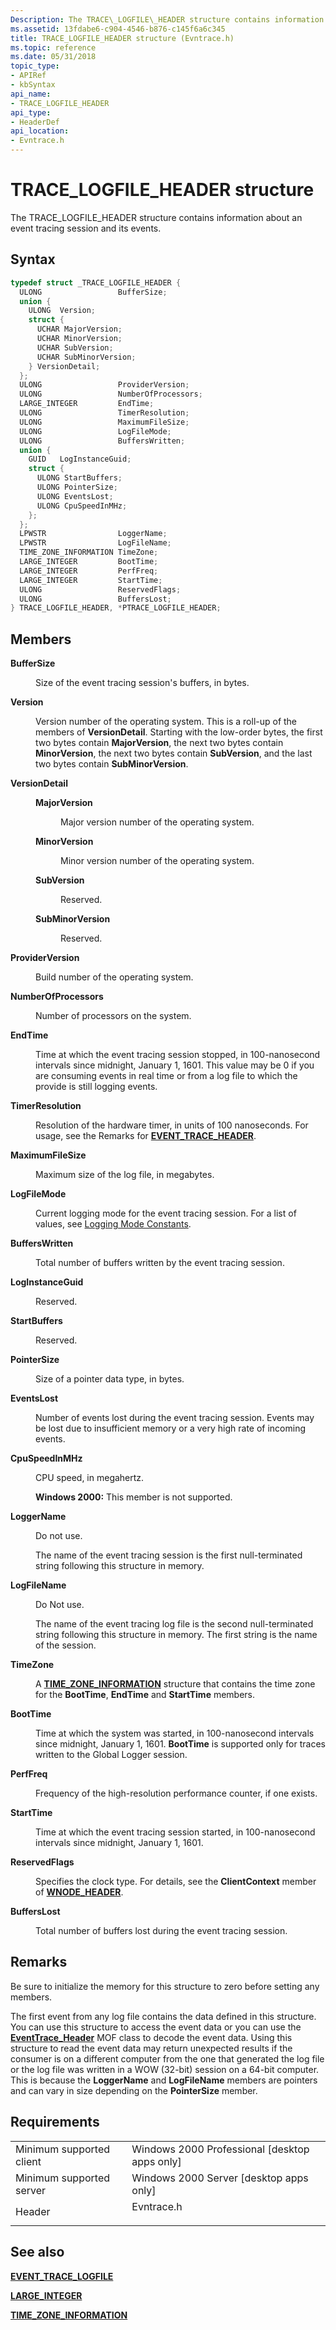 ```yaml
---
Description: The TRACE\_LOGFILE\_HEADER structure contains information about an event tracing session and its events.
ms.assetid: 13fdabe6-c904-4546-b876-c145f6a6c345
title: TRACE_LOGFILE_HEADER structure (Evntrace.h)
ms.topic: reference
ms.date: 05/31/2018
topic_type: 
- APIRef
- kbSyntax
api_name: 
- TRACE_LOGFILE_HEADER
api_type: 
- HeaderDef
api_location: 
- Evntrace.h
---
```


# TRACE\_LOGFILE\_HEADER structure

The TRACE\_LOGFILE\_HEADER structure contains information about an event tracing session and its events.

## Syntax


```C++
typedef struct _TRACE_LOGFILE_HEADER {
  ULONG                 BufferSize;
  union {
    ULONG  Version;
    struct {
      UCHAR MajorVersion;
      UCHAR MinorVersion;
      UCHAR SubVersion;
      UCHAR SubMinorVersion;
    } VersionDetail;
  };
  ULONG                 ProviderVersion;
  ULONG                 NumberOfProcessors;
  LARGE_INTEGER         EndTime;
  ULONG                 TimerResolution;
  ULONG                 MaximumFileSize;
  ULONG                 LogFileMode;
  ULONG                 BuffersWritten;
  union {
    GUID   LogInstanceGuid;
    struct {
      ULONG StartBuffers;
      ULONG PointerSize;
      ULONG EventsLost;
      ULONG CpuSpeedInMHz;
    };
  };
  LPWSTR                LoggerName;
  LPWSTR                LogFileName;
  TIME_ZONE_INFORMATION TimeZone;
  LARGE_INTEGER         BootTime;
  LARGE_INTEGER         PerfFreq;
  LARGE_INTEGER         StartTime;
  ULONG                 ReservedFlags;
  ULONG                 BuffersLost;
} TRACE_LOGFILE_HEADER, *PTRACE_LOGFILE_HEADER;
```



## Members

<dl> <dt>

**BufferSize**
</dt> <dd>

Size of the event tracing session's buffers, in bytes.

</dd> <dt>

**Version**
</dt> <dd>

Version number of the operating system. This is a roll-up of the members of **VersionDetail**. Starting with the low-order bytes, the first two bytes contain **MajorVersion**, the next two bytes contain **MinorVersion**, the next two bytes contain **SubVersion**, and the last two bytes contain **SubMinorVersion**.

</dd> <dt>

**VersionDetail**
</dt> <dd> <dl> <dt>

**MajorVersion**
</dt> <dd>

Major version number of the operating system.

</dd> <dt>

**MinorVersion**
</dt> <dd>

Minor version number of the operating system.

</dd> <dt>

**SubVersion**
</dt> <dd>

Reserved.

</dd> <dt>

**SubMinorVersion**
</dt> <dd>

Reserved.

</dd> </dl> </dd> <dt>

**ProviderVersion**
</dt> <dd>

Build number of the operating system.

</dd> <dt>

**NumberOfProcessors**
</dt> <dd>

Number of processors on the system.

</dd> <dt>

**EndTime**
</dt> <dd>

Time at which the event tracing session stopped, in 100-nanosecond intervals since midnight, January 1, 1601. This value may be 0 if you are consuming events in real time or from a log file to which the provide is still logging events.

</dd> <dt>

**TimerResolution**
</dt> <dd>

Resolution of the hardware timer, in units of 100 nanoseconds. For usage, see the Remarks for [**EVENT\_TRACE\_HEADER**](event-trace-header.md).

</dd> <dt>

**MaximumFileSize**
</dt> <dd>

Maximum size of the log file, in megabytes.

</dd> <dt>

**LogFileMode**
</dt> <dd>

Current logging mode for the event tracing session. For a list of values, see [Logging Mode Constants](logging-mode-constants.md).

</dd> <dt>

**BuffersWritten**
</dt> <dd>

Total number of buffers written by the event tracing session.

</dd> <dt>

**LogInstanceGuid**
</dt> <dd>

Reserved.

</dd> <dt>

**StartBuffers**
</dt> <dd>

Reserved.

</dd> <dt>

**PointerSize**
</dt> <dd>

Size of a pointer data type, in bytes.

</dd> <dt>

**EventsLost**
</dt> <dd>

Number of events lost during the event tracing session. Events may be lost due to insufficient memory or a very high rate of incoming events.

</dd> <dt>

**CpuSpeedInMHz**
</dt> <dd>

CPU speed, in megahertz.

**Windows 2000:** This member is not supported.

</dd> <dt>

**LoggerName**
</dt> <dd>

Do not use.

The name of the event tracing session is the first null-terminated string following this structure in memory.

</dd> <dt>

**LogFileName**
</dt> <dd>

Do Not use.

The name of the event tracing log file is the second null-terminated string following this structure in memory. The first string is the name of the session.

</dd> <dt>

**TimeZone**
</dt> <dd>

A [**TIME\_ZONE\_INFORMATION**](https://msdn.microsoft.com/en-us/library/ms725481(v=VS.85).aspx) structure that contains the time zone for the **BootTime**, **EndTime** and **StartTime** members.

</dd> <dt>

**BootTime**
</dt> <dd>

Time at which the system was started, in 100-nanosecond intervals since midnight, January 1, 1601. **BootTime** is supported only for traces written to the Global Logger session.

</dd> <dt>

**PerfFreq**
</dt> <dd>

Frequency of the high-resolution performance counter, if one exists.

</dd> <dt>

**StartTime**
</dt> <dd>

Time at which the event tracing session started, in 100-nanosecond intervals since midnight, January 1, 1601.

</dd> <dt>

**ReservedFlags**
</dt> <dd>

Specifies the clock type. For details, see the **ClientContext** member of [**WNODE\_HEADER**](wnode-header.md).

</dd> <dt>

**BuffersLost**
</dt> <dd>

Total number of buffers lost during the event tracing session.

</dd> </dl>

## Remarks

Be sure to initialize the memory for this structure to zero before setting any members.

The first event from any log file contains the data defined in this structure. You can use this structure to access the event data or you can use the [**EventTrace\_Header**](eventtrace-header.md) MOF class to decode the event data. Using this structure to read the event data may return unexpected results if the consumer is on a different computer from the one that generated the log file or the log file was written in a WOW (32-bit) session on a 64-bit computer. This is because the **LoggerName** and **LogFileName** members are pointers and can vary in size depending on the **PointerSize** member.

## Requirements



|                                     |                                                                                       |
|-------------------------------------|---------------------------------------------------------------------------------------|
| Minimum supported client<br/> | Windows 2000 Professional \[desktop apps only\]<br/>                            |
| Minimum supported server<br/> | Windows 2000 Server \[desktop apps only\]<br/>                                  |
| Header<br/>                   | <dl> <dt>Evntrace.h</dt> </dl> |



## See also

<dl> <dt>

[**EVENT\_TRACE\_LOGFILE**](event-trace-logfile.md)
</dt> <dt>

[**LARGE\_INTEGER**](https://msdn.microsoft.com/en-us/library/Aa383713(v=VS.85).aspx)
</dt> <dt>

[**TIME\_ZONE\_INFORMATION**](https://msdn.microsoft.com/en-us/library/ms725481(v=VS.85).aspx)
</dt> </dl>

 

 




